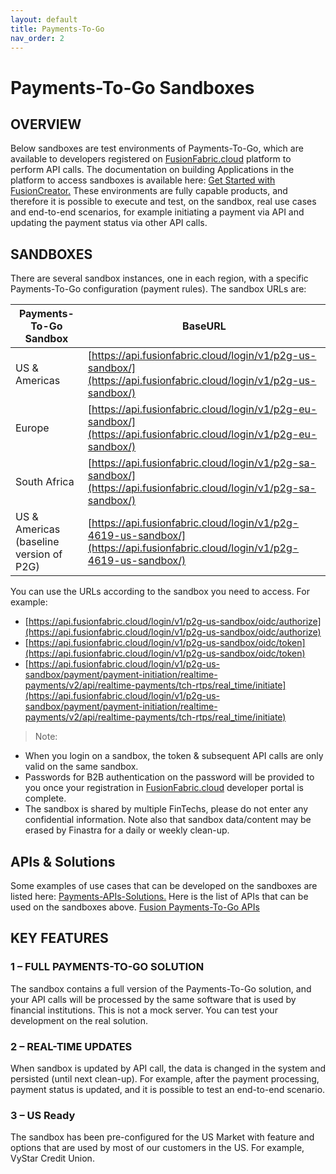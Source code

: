 ```yaml
---
layout: default
title: Payments-To-Go
nav_order: 2
---
```



# Payments-To-Go Sandboxes

## OVERVIEW
Below sandboxes are test environments of Payments-To-Go, which are available to developers registered on [FusionFabric.cloud](https://developer.fusionfabric.cloud/) platform to perform API calls. The documentation on building Applications in the platform to access sandboxes is available here: [Get Started with FusionCreator.](https://developer.preprod.fusionfabric.cloud/documentation/get-started/index) These environments are fully capable products, and therefore it is possible to execute and test, on the sandbox, real use cases and end-to-end scenarios, for example initiating a payment via API and updating the payment status via other API calls.

## SANDBOXES
There are several sandbox instances, one in each region, with a specific Payments-To-Go configuration (payment rules).
The sandbox URLs are:

| Payments-To-Go Sandbox  | BaseURL |
| ------------- | ------------- |
| US & Americas  | [https://api.fusionfabric.cloud/login/v1/p2g-us-sandbox/](https://api.fusionfabric.cloud/login/v1/p2g-us-sandbox/)|
| Europe  | [https://api.fusionfabric.cloud/login/v1/p2g-eu-sandbox/](https://api.fusionfabric.cloud/login/v1/p2g-eu-sandbox/)|
| South Africa  | [https://api.fusionfabric.cloud/login/v1/p2g-sa-sandbox/](https://api.fusionfabric.cloud/login/v1/p2g-sa-sandbox/)|
| US & Americas (baseline version of P2G) | [https://api.fusionfabric.cloud/login/v1/p2g-4619-us-sandbox/](https://api.fusionfabric.cloud/login/v1/p2g-4619-us-sandbox/)|

You can use the URLs according to the sandbox you need to access. For example:

*	[https://api.fusionfabric.cloud/login/v1/p2g-us-sandbox/oidc/authorize](https://api.fusionfabric.cloud/login/v1/p2g-us-sandbox/oidc/authorize)
*	[https://api.fusionfabric.cloud/login/v1/p2g-us-sandbox/oidc/token](https://api.fusionfabric.cloud/login/v1/p2g-us-sandbox/oidc/token)
*	[https://api.fusionfabric.cloud/login/v1/p2g-us-sandbox/payment/payment-initiation/realtime-payments/v2/api/realtime-payments/tch-rtps/real_time/initiate](https://api.fusionfabric.cloud/login/v1/p2g-us-sandbox/payment/payment-initiation/realtime-payments/v2/api/realtime-payments/tch-rtps/real_time/initiate)

> Note:

- When you login on a sandbox, the token & subsequent API calls are only valid on the same sandbox.
- Passwords for B2B authentication on the password will be provided to you once your registration in [FusionFabric.cloud](https://developer.fusionfabric.cloud/) developer portal is complete.
- The sandbox is shared by multiple FinTechs, please do not enter any confidential information. Note also that sandbox data/content may be erased by Finastra for a daily or weekly clean-up.

## APIs & Solutions
Some examples of use cases that can be developed on the sandboxes are listed here: [Payments-APIs-Solutions.](https://developer.fusionfabric.cloud/explore/solutions?categories=Payments)
Here is the list of APIs that can be used on the sandboxes above. [Fusion Payments-To-Go APIs](https://developer.fusionfabric.cloud/explore/apis?coreProducts=Fusion%20Payments%20To%20Go)

## KEY FEATURES
### 1 – FULL PAYMENTS-TO-GO SOLUTION
The sandbox contains a full version of the Payments-To-Go solution, and your API calls will be processed by the same software that is used by financial institutions. This is not a mock server. You can test your development on the real solution.

### 2 – REAL-TIME UPDATES
When sandbox is updated by API call, the data is changed in the system and persisted (until next clean-up). For example, after the payment processing, payment status is updated, and it is possible to test an end-to-end scenario.

### 3 – US Ready
The sandbox has been pre-configured for the US Market with feature and options that are used by most of our customers in the US. For example, VyStar Credit Union.





